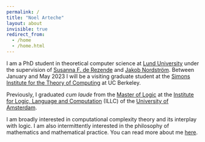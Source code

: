 ```yaml
---
permalink: /
title: "Noel Arteche"
layout: about
invisible: true
redirect_from: 
  - /home
  - /home.html
---
```


I am a PhD student in theoretical computer science at [Lund University](https://www.lunduniversity.lu.se/) under the supervision of [Susanna F. de Rezende](https://derezende.github.io/index.html) and [Jakob Nordström](https://jakobnordstrom.github.io/). Between January and May 2023 I will be a visiting graduate student at the [Simons Institute for the Theory of Computing](https://simons.berkeley.edu/homepage) at UC Berkeley.

Previously, I graduated _cum laude_ from the [Master of Logic](https://msclogic.illc.uva.nl/) at the [Institute for Logic, Language and Computation](https://www.illc.uva.nl/) (ILLC) of the [University of Amsterdam](https://www.uva.nl/en).

I am broadly interested in computational complexity theory and its interplay with logic. I am also intermittently interested in the philosophy of mathematics and mathematical practice. You can read more about me [here](https://narteche.github.io/about).
